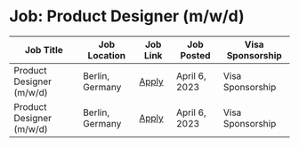 # Job: Product Designer (m/w/d)

| Job Title | Job Location | Job Link | Job Posted | Visa Sponsorship |
| --- | --- | --- | --- | --- |
| Product Designer (m/w/d) | Berlin, Germany | [Apply](https://alteos.jobs.personio.de/job/1072340?display=en) | April 6, 2023 | Visa Sponsorship |
| Product Designer (m/w/d) | Berlin, Germany | [Apply](https://alteos.jobs.personio.de/job/1072340?display=en) | April 6, 2023 | Visa Sponsorship |
